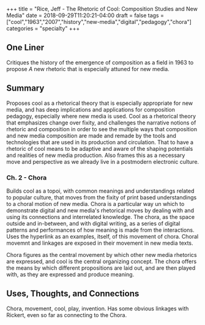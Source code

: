 +++
title = "Rice, Jeff - The Rhetoric of Cool: Composition Studies and New Media"
date = 2018-09-29T11:20:21-04:00
draft = false
tags = ["cool","1963","2007","history","new-media","digital","pedagogy","chora"]
categories = "specialty"
+++
## One Liner
Critiques the history of the emergence of composition as a field in 1963 to propose *A* new rhetoric that is especially attuned for new media.

## Summary
Proposes cool as a rhetorical theory that is especially appropriate for new media, and has deep implications and applications for composition pedagogy, especially where new media is used. Cool as a rhetorical theory that emphasizes change over fixity, and challenges the narrative notions of rhetoric and composition in order to see the multiple ways that composition and new media composition are made and remade by the tools and technologies that are used in its production and circulation. That to have a rhetoric of cool means to be adaptive and aware of the shaping potentials and realities of new media production. Also frames this as a necessary move and perspective as we already live in a postmodern electronic culture.

### Ch. 2 - Chora

Builds cool as a topoi, with common meanings and understandings related to popular culture, that moves from the fixity of print based understandings to a choral motion of new media. Chora is a particular way un which to demonstrate digital and new media's rhetorical moves by dealing with and using its connections and interrelated knowledge. The chora, as the space outside and in-between, and with digital writing, as a series of digital patterns and performances of how meaning is made from the interactions. Uses the hyperlink as an examples, itself, of this movement of chora. Choral movemnt and linkages are exposed in their movement in new media texts.

Chora figures as the central movement by which other new media rhetorics are expressed, and cool is the central organizing concept. The chora offers the means by which different propositions are laid out, and are then played with, as they are expressed and produce meaning.

## Uses, Thoughts, and Connections
Chora, movement, cool, play, invention. Has some obvious linkages with Rickert, even so far as connecting to the Chora.
